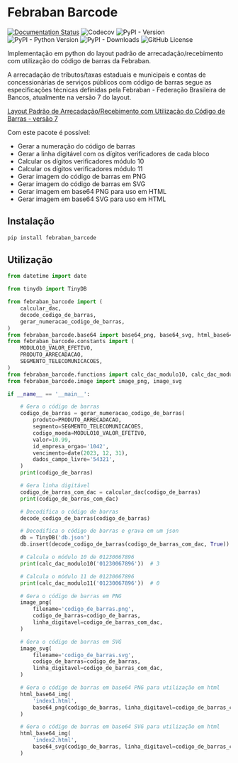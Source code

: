 # Febraban Barcode

[![Documentation Status](https://readthedocs.org/projects/febraban-barcode/badge/?version=stable&style=flat-square)](https://febraban-barcode.readthedocs.io/pt_BR/stable/?badge=stable)
![Codecov](https://img.shields.io/codecov/c/github/WilliamSampaio/febraban_barcode?style=flat-square&logo=codecov&labelColor=white)
![PyPI - Version](https://img.shields.io/pypi/v/febraban_barcode?logo=semver&style=flat-square)
![PyPI - Python Version](https://img.shields.io/pypi/pyversions/febraban_barcode?logo=python&logoColor=yellow&labelColor=blue&color=yellow&style=flat-square)
![PyPI - Downloads](https://img.shields.io/pypi/dm/febraban_barcode?logo=pypi&logoColor=gold&style=flat-square)
![GitHub License](https://img.shields.io/github/license/WilliamSampaio/febraban_barcode?logo=github&style=flat-square)

Implementação em python do layout padrão de arrecadação/recebimento com utilização do código de barras da Febraban.

A arrecadação de tributos/taxas estaduais e municipais e contas de concessionárias de serviços públicos com código de barras segue as especificações técnicas definidas pela Febraban - Federação Brasileira de Bancos, atualmente na versão 7 do layout.

[Layout Padrão de Arrecadação/Recebimento com Utilização do Código de Barras - versão 7](https://portal.febraban.org.br/pagina/3327/33/pt-br/layout-codigo-barras)

Com este pacote é possível:

* Gerar a numeração do código de barras
* Gerar a linha digitável com os dígitos verificadores de cada bloco
* Calcular os dígitos verificadores módulo 10
* Calcular os dígitos verificadores módulo 11
* Gerar imagem do código de barras em PNG
* Gerar imagem do código de barras em SVG
* Gerar imagem em base64 PNG para uso em HTML
* Gerar imagem em base64 SVG para uso em HTML

## Instalação

```bash
pip install febraban_barcode
```

## Utilização

```python
from datetime import date

from tinydb import TinyDB

from febraban_barcode import (
    calcular_dac,
    decode_codigo_de_barras,
    gerar_numeracao_codigo_de_barras,
)
from febraban_barcode.base64 import base64_png, base64_svg, html_base64_img
from febraban_barcode.constants import (
    MODULO10_VALOR_EFETIVO,
    PRODUTO_ARRECADACAO,
    SEGMENTO_TELECOMUNICACOES,
)
from febraban_barcode.functions import calc_dac_modulo10, calc_dac_modulo11
from febraban_barcode.image import image_png, image_svg

if __name__ == '__main__':

    # Gera o código de barras
    codigo_de_barras = gerar_numeracao_codigo_de_barras(
        produto=PRODUTO_ARRECADACAO,
        segmento=SEGMENTO_TELECOMUNICACOES,
        codigo_moeda=MODULO10_VALOR_EFETIVO,
        valor=10.99,
        id_empresa_orgao='1042',
        vencimento=date(2023, 12, 31),
        dados_campo_livre='54321',
    )
    print(codigo_de_barras)

    # Gera linha digitável
    codigo_de_barras_com_dac = calcular_dac(codigo_de_barras)
    print(codigo_de_barras_com_dac)

    # Decodifica o código de barras
    decode_codigo_de_barras(codigo_de_barras)

    # Decodifica o código de barras e grava em um json
    db = TinyDB('db.json')
    db.insert(decode_codigo_de_barras(codigo_de_barras_com_dac, True))

    # Calcula o módulo 10 de 01230067896
    print(calc_dac_modulo10('01230067896'))  # 3

    # Calcula o módulo 11 de 01230067896
    print(calc_dac_modulo11('01230067896'))  # 0

    # Gera o código de barras em PNG
    image_png(
        filename='codigo_de_barras.png',
        codigo_de_barras=codigo_de_barras,
        linha_digitavel=codigo_de_barras_com_dac,
    )

    # Gera o código de barras em SVG
    image_svg(
        filename='codigo_de_barras.svg',
        codigo_de_barras=codigo_de_barras,
        linha_digitavel=codigo_de_barras_com_dac,
    )

    # Gera o código de barras em base64 PNG para utilização em html
    html_base64_img(
        'index1.html',
        base64_png(codigo_de_barras, linha_digitavel=codigo_de_barras_com_dac),
    )

    # Gera o código de barras em base64 SVG para utilização em html
    html_base64_img(
        'index2.html',
        base64_svg(codigo_de_barras, linha_digitavel=codigo_de_barras_com_dac),
    )

```
